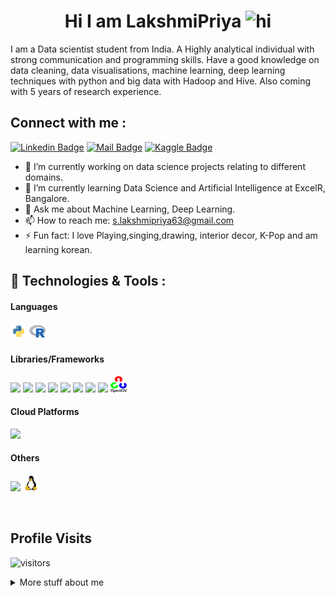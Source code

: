 <h1 align='center'> Hi I am LakshmiPriya <img src="https://user-images.githubusercontent.com/1303154/88677602-1635ba80-d120-11ea-84d8-d263ba5fc3c0.gif" width="28px" alt="hi"></h1>


I am a Data scientist student from India. A Highly analytical individual with strong communication and programming skills. Have a good knowledge on data cleaning, data visualisations, machine learning, deep learning techniques with python and big data with Hadoop and Hive. Also coming with 5 years of research experience.


## Connect with me :

[![Linkedin Badge](https://img.shields.io/badge/-lakshmipriya-0e76a8?style=flat&labelColor=0e76a8&logo=linkedin&logoColor=white)](https://www.linkedin.com/in/lakshmipriya-s/)
[![Mail Badge](https://img.shields.io/badge/-lakshmipriya63-c0392b?style=flat&labelColor=c0392b&logo=gmail&logoColor=white)](mailto:s.lakshmipriya63@gmail.com)
[![Kaggle Badge](https://img.shields.io/badge/-lakshmipriya006-20BEFF?style=flat&logo=Kaggle&logoColor=white)](https://www.kaggle.com/lakshmipriya006)


- 🔭 I’m currently working on data science projects relating to different domains. 
- 🌱 I’m currently learning Data Science and Artificial Intelligence at ExcelR, Bangalore. 
- 💬 Ask me about Machine Learning, Deep Learning. 
- 📫 How to reach me: s.lakshmipriya63@gmail.com
- ⚡ Fun fact: I love Playing,singing,drawing, interior decor, K-Pop and am learning korean. 


## 🔧 Technologies & Tools :

#### Languages
<code><img height="26" src="https://raw.githubusercontent.com/github/explore/80688e429a7d4ef2fca1e82350fe8e3517d3494d/topics/python/python.png"/></code>
<code><img height="26" src="https://raw.githubusercontent.com/github/explore/80688e429a7d4ef2fca1e82350fe8e3517d3494d/topics/r/r.png"/></code>

#### Libraries/Frameworks
<code><img height="26" src="https://upload.wikimedia.org/wikipedia/commons/thumb/0/05/Scikit_learn_logo_small.svg/1280px-Scikit_learn_logo_small.svg.png"></code>
<code><img height="26" src="https://numpy.org/images/logos/numpy.svg"></code>
<code><img height="26" src="https://upload.wikimedia.org/wikipedia/commons/thumb/2/22/Pandas_mark.svg/1200px-Pandas_mark.svg.png"></code>
<code><img height="26" src="https://upload.wikimedia.org/wikipedia/commons/thumb/8/84/Matplotlib_icon.svg/1200px-Matplotlib_icon.svg.png"></code>
<code><img height="26" src="https://user-images.githubusercontent.com/315810/92161415-9e357100-edfe-11ea-917d-f9e33fd60741.png"></code>
<code><img height="26" src="https://www.pngitem.com/pimgs/m/31-310639_pytorch-logo-png-transparent-png.png"></code>
<code><img height="26" src="https://upload.wikimedia.org/wikipedia/commons/thumb/2/2d/Tensorflow_logo.svg/1200px-Tensorflow_logo.svg.png"></code>
<code><img height="26" src="https://ih1.redbubble.net/image.405700150.0170/st,small,507x507-pad,600x600,f8f8f8.u5.jpg"></code>
<code><img height="26" src="https://raw.githubusercontent.com/github/explore/80688e429a7d4ef2fca1e82350fe8e3517d3494d/topics/opencv/opencv.png"/></code>

#### Cloud Platforms
<code><img height="26" src="https://colab.research.google.com/img/colab_favicon_256px.png"></code>

#### Others
<code><img height="26" src="https://www.psych.mcgill.ca/labs/mogillab/anaconda2/pkgs/anaconda-navigator-1.4.3-py27_0/lib/python2.7/site-packages/anaconda_navigator/static/images/anaconda-icon-1024x1024.png"></code>
<code><img height="26" src="https://raw.githubusercontent.com/github/explore/80688e429a7d4ef2fca1e82350fe8e3517d3494d/topics/linux/linux.png"/></code>

<br/>

## Profile Visits 


![visitors](https://visitor-badge.glitch.me/badge?page_id=Lakshmipriya-S)

<details>
<summary>
  More stuff about me
</summary>

<br>

I love sharing knowledge, together for helping other developers .

## &#x1f4c8; GitHub Stats :

<a href="https://github.com/Lakshmipriya-S/Lakshmipriya-S">
  <img align="center" src="https://github-readme-stats.vercel.app/api/top-langs/?username=Lakshmipriya-S&layout=compact,tex&title_color=ffffff&text_color=c9cacc&icon_color=2bbc8a&bg_color=1d1f21" />
</a>

<br>

 <a href="https://github.com/Lakshmipriya-S/Lakshmipriya-S">
  <img align="center" src="https://github-readme-stats.vercel.app/api?username=Lakshmipriya-S&show_icons=true&line_height=27&count_private=true&title_color=ffffff&text_color=c9cacc&icon_color=2bbc8a&bg_color=1d1f21" alt="Swastik's GitHub Stats" />
</a>  

[![Lakshmipriya's GitHub activity graph](https://activity-graph.herokuapp.com/graph?username=Lakshmipriya-S&theme=react-dark&hide_border=true)](https://github.com/Lakshmipriya-S/)
